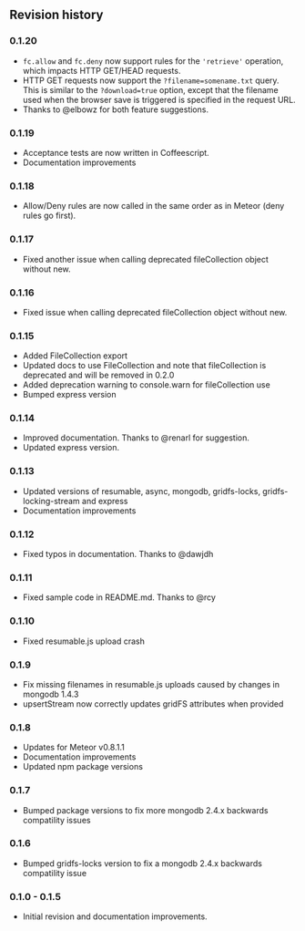## Revision history

### 0.1.20

*   `fc.allow` and `fc.deny` now support rules for the `'retrieve'` operation, which impacts HTTP GET/HEAD requests.
*   HTTP GET requests now support the `?filename=somename.txt` query. This is similar to the `?download=true` option, except that the filename used when the browser save is triggered is specified in the request URL.
*   Thanks to @elbowz for both feature suggestions.

### 0.1.19

*   Acceptance tests are now written in Coffeescript.
*   Documentation improvements

### 0.1.18

*    Allow/Deny rules are now called in the same order as in Meteor (deny rules go first).

### 0.1.17

*    Fixed another issue when calling deprecated fileCollection object without new.

### 0.1.16

*    Fixed issue when calling deprecated fileCollection object without new.

### 0.1.15

*    Added FileCollection export
*    Updated docs to use FileCollection and note that fileCollection is deprecated and will be removed in 0.2.0
*    Added deprecation warning to console.warn for fileCollection use
*    Bumped express version

### 0.1.14

*    Improved documentation. Thanks to @renarl for suggestion.
*    Updated express version.

### 0.1.13

*    Updated versions of resumable, async, mongodb, gridfs-locks, gridfs-locking-stream and express
*    Documentation improvements

### 0.1.12

*    Fixed typos in documentation. Thanks to @dawjdh

### 0.1.11

*    Fixed sample code in README.md. Thanks to @rcy

### 0.1.10

*    Fixed resumable.js upload crash

### 0.1.9

*    Fix missing filenames in resumable.js uploads caused by changes in mongodb 1.4.3
*    upsertStream now correctly updates gridFS attributes when provided

### 0.1.8

*    Updates for Meteor v0.8.1.1
*    Documentation improvements
*    Updated npm package versions

### 0.1.7

*    Bumped package versions to fix more mongodb 2.4.x backwards compatility issues

### 0.1.6

*    Bumped gridfs-locks version to fix a mongodb 2.4.x backwards compatility issue

### 0.1.0 - 0.1.5

*    Initial revision and documentation improvements.
